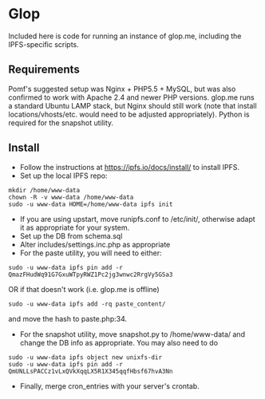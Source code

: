 # Glop
Included here is code for running an instance of glop.me, including the IPFS-specific scripts.

## Requirements
Pomf's suggested setup was Nginx + PHP5.5 + MySQL, but was also confirmed to work with Apache 2.4
and newer PHP versions. glop.me runs a standard Ubuntu LAMP stack, but Nginx should still work (note that install locations/vhosts/etc. would need to be adjusted appropriately). Python is required for the snapshot utility.

## Install
* Follow the instructions at https://ipfs.io/docs/install/ to install IPFS.
* Set up the local IPFS repo:
````
mkdir /home/www-data
chown -R -v www-data /home/www-data
sudo -u www-data HOME=/home/www-data ipfs init
````
* If you are using upstart, move runipfs.conf to /etc/init/, otherwise adapt it as appropriate for your system.
* Set up the DB from schema.sql
* Alter includes/settings.inc.php as appropriate
* For the paste utility, you will need to either:
````
sudo -u www-data ipfs pin add -r QmazFHudWq91G7GxuWTpyRWZ1Pc2jg3wnwc2RrgVy5GSa3
````
OR if that doesn't work (i.e. glop.me is offline)
````
sudo -u www-data ipfs add -rq paste_content/
````
and move the hash to paste.php:34.
* For the snapshot utility, move snapshot.py to /home/www-data/ and change the DB info as appropriate. You may also need to do 
````
sudo -u www-data ipfs object new unixfs-dir
sudo -u www-data ipfs pin add -r QmUNLLsPACCz1vLxQVkXqqLX5R1X345qqfHbsf67hvA3Nn
````
* Finally, merge cron_entries with your server's crontab.
